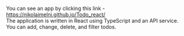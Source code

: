 You can see an app by clicking this link - https://nikolaimelni.github.io/Todo_react/  
The application is written in React using TypeScript and an API service.  
You can add, change, delete, and filter todos.  
